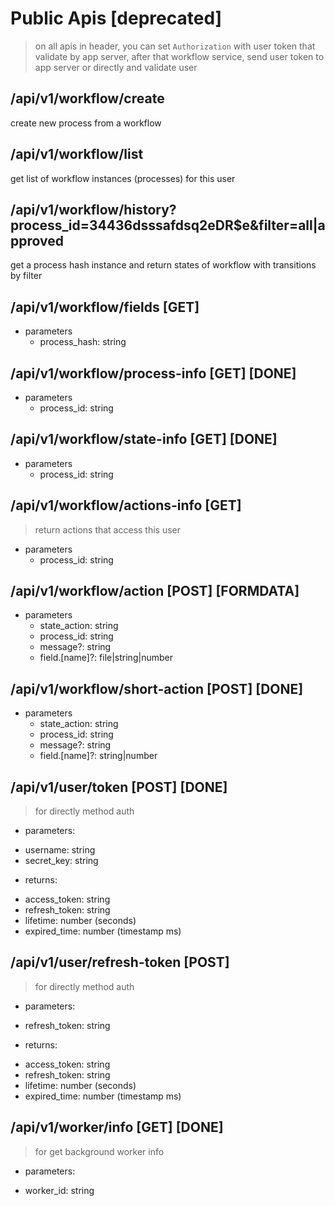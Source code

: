 # Public Apis [deprecated]

> on all apis in header, you can set `Authorization` with user token that validate by app server, after that workflow service, send user token to app server or directly and validate user

## /api/v1/workflow/create
create new process from a workflow
## /api/v1/workflow/list
get list of workflow instances (processes) for this user

## /api/v1/workflow/history?process_id=34436dsssafdsq2eDR$e&filter=all|approved
get a process hash instance and return states of workflow with transitions by filter

## /api/v1/workflow/fields [GET]
* parameters
    - process_hash: string

## /api/v1/workflow/process-info [GET] [DONE]
* parameters
    - process_id: string
## /api/v1/workflow/state-info [GET] [DONE]
* parameters
    - process_id: string

## /api/v1/workflow/actions-info [GET]
> return actions that access this user
* parameters
    - process_id: string

## /api/v1/workflow/action [POST] [FORMDATA]
- parameters
    - state_action: string
    - process_id: string
    - message?: string
    - field.[name]?: file|string|number

## /api/v1/workflow/short-action [POST] [DONE]
- parameters
    - state_action: string
    - process_id: string
    - message?: string
    - field.[name]?: string|number

## /api/v1/user/token [POST] [DONE]
> for directly method auth
* parameters:
- username: string
- secret_key: string
* returns:
- access_token: string
- refresh_token: string
- lifetime: number (seconds)
- expired_time: number (timestamp ms)
## /api/v1/user/refresh-token [POST]
> for directly method auth
* parameters:
- refresh_token: string
* returns:
- access_token: string
- refresh_token: string
- lifetime: number (seconds)
- expired_time: number (timestamp ms)

## /api/v1/worker/info [GET] [DONE]
> for get background worker info
* parameters:
- worker_id: string